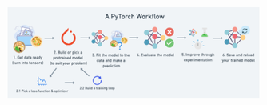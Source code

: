<p align="center">
  <img src="./01_a_pytorch_workflow.png" width="1000" alt="Gesture Recognition Demo">
</p>
